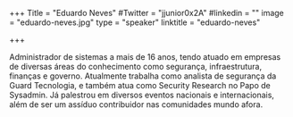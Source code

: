 +++
Title = "Eduardo Neves"
#Twitter = "jjunior0x2A"
#linkedin = "" 
image = "eduardo-neves.jpg"
type = "speaker"
linktitle = "eduardo-neves"

+++

Administrador de sistemas a mais de 16 anos, tendo atuado em empresas de diversas áreas do conhecimento como segurança, infraestrutura, finanças e governo. Atualmente trabalha como analista de segurança da Guard Tecnologia, e também atua como Security Research no Papo de Sysadmin. Já palestrou em diversos eventos nacionais e internacionais, além de ser um assíduo contribuidor nas comunidades mundo afora.